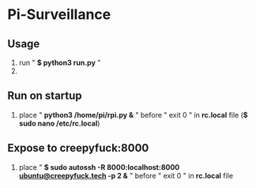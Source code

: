 # Pi-Surveillance

## Usage

1. run " **$ python3 run.py** "
1. 

## Run on startup

1. place " **python3 /home/pi/rpi.py &** " before " exit 0 " in **rc.local** file (**$ sudo nano /etc/rc.local**)

## Expose to creepyfuck:8000

1. place " **$ sudo autossh -R 8000:localhost:8000 ubuntu@creepyfuck.tech -p 2 &** " before " exit 0 " in **rc.local** file